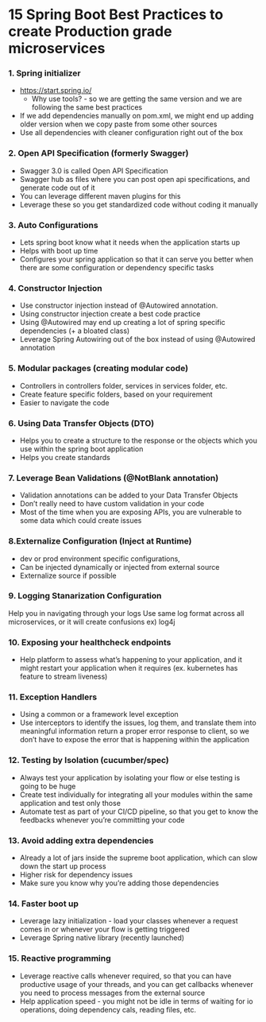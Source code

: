 # 15 Spring Boot Best Practices to create Production grade microservices

### 1. Spring initializer 
- https://start.spring.io/
  - Why use tools? - so we are getting the same version and we are following the same best practices
- If we add dependencies manually on pom.xml, we might end up adding older version when we copy paste from some other sources
- Use all dependencies with cleaner configuration right out of the box


### 2. Open API Specification (formerly Swagger)
- Swagger 3.0 is called Open API Specification
- Swagger hub as files where you can post open api specifications, and generate code out of it
- You can leverage different maven plugins for this
- Leverage these so you get standardized code without coding it manually


### 3. Auto Configurations
- Lets spring boot know what it needs when the application starts up 
- Helps with boot up time
- Configures your spring application so that it can serve you better when there are some configuration or dependency specific tasks


### 4. Constructor Injection
- Use constructor injection instead of @Autowired annotation. 
- Using constructor injection create a best code practice
- Using @Autowired may end up creating a lot of spring specific dependencies (+ a bloated class)
- Leverage Spring Autowiring out of the box instead of using @Autowired annotation 


### 5. Modular packages (creating modular code) 
- Controllers in controllers folder, services in services folder, etc.
- Create feature specific folders, based on your requirement 
- Easier to navigate the code


### 6. Using Data Transfer Objects (DTO)
- Helps you to create a structure to the response or the objects which you use within the spring boot application 
- Helps you create standards


### 7. Leverage Bean Validations (@NotBlank annotation) 
- Validation annotations can be added to your Data Transfer Objects
- Don’t really need to have custom validation in your code
- Most of the time when you are exposing APIs, you are vulnerable to some data which could create issues 


### 8.Externalize Configuration (Inject at Runtime) 
- dev or prod environment specific configurations,  
- Can be injected dynamically or injected from external source 
- Externalize source if possible 


### 9. Logging Stanarization Configuration
Help you in navigating through your logs
Use same log format across all microservices, or it will create confusions
ex) log4j


### 10. Exposing your healthcheck endpoints
- Help platform to assess what’s happening to your application, and it might restart your application when it requires (ex. kubernetes has feature to stream liveness)


### 11. Exception Handlers
- Using a common or a framework level exception
- Use interceptors to identify the issues, log them, and translate them into meaningful information
return a proper error response to client, so we don’t have to expose the error that is happening within the application 


### 12. Testing by Isolation (cucumber/spec)
- Always test your application by isolating your flow or else testing is going to be huge
- Create test individually for integrating all your modules within the same application and test only those
- Automate test as part of your CI/CD pipeline, so that you get to know the feedbacks whenever you’re committing your code


### 13. Avoid adding extra dependencies
- Already a lot of jars inside the supreme boot application, which can slow down the start up process
- Higher risk for dependency issues
- Make sure you know why you’re adding those dependencies

### 14. Faster boot up
- Leverage lazy initialization - load your classes whenever a request comes in or whenever your flow is getting triggered
- Leverage Spring native library (recently launched) 


### 15. Reactive programming
- Leverage reactive calls whenever required, so that you can have productive usage of your threads, and you can get callbacks whenever you need to process messages from the external source
- Help application speed - you might not be idle in terms of waiting for io operations, doing dependency cals, reading files, etc.
